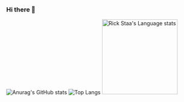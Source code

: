 ### Hi there 👋

![Anurag's GitHub stats](https://github-readme-stats.vercel.app/api?username=jleocan773&theme=synthwave&show_icons=true)
![Top Langs](https://github-readme-stats.vercel.app/api/top-langs/?username=jleocan773&theme=synthwave&layout=donut)
<img height=200 width=200 src="https://github-readme-stats-git-master-rstaa-rickstaa.vercel.app/api/top-langs/?username=jleocan773&layout=compact&langs_count=10&hide_border=1&role=OWNER,COLLABORATOR&theme=dark#gh-dark-mode-only" alt="Rick Staa's Language stats" />
</a>
